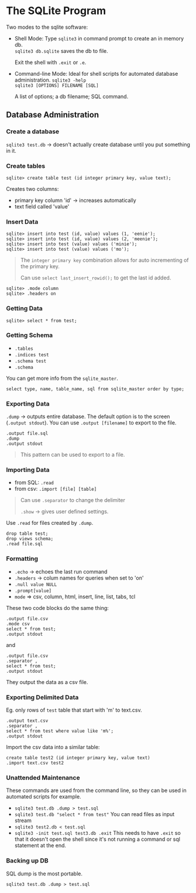 # The SQLite Program

Two modes to the sqlite software:

- Shell Mode:
  Type `sqlite3` in command prompt to create an in memory db.  
  `sqlite3 db.sqlite` saves the db to file.

  Exit the shell with `.exit` or `.e`.

- Command-line Mode:
  Ideal for shell scripts for automated database administration.
  `sqlite3 -help`  
  `sqlite3 [OPTIONS] FILENAME [SQL]`

  A list of options; a db filename; SQL command.

## Database Administration

### Create a database

`sqlite3 test.db` -> doesn't actually create database until you put something in it.

### Create tables

`sqlite> create table test (id integer primary key, value text);`

Creates two columns:

- primary key column 'id' -> increases automatically
- text field called 'value'

### Insert Data

`sqlite> insert into test (id, value) values (1, 'eenie');`  
`sqlite> insert into test (id, value) values (2, 'meenie');`  
`sqlite> insert into test (value) values ('minie');`  
`sqlite> insert into test (value) values ('mo');`

> The `integer primary key` combination allows for auto incrementing of the primary key.
>
> Can use `select last_insert_rowid();` to get the last id added.

`sqlite> .mode column`  
`sqlite> .headers on`

### Getting Data

`sqlite> select * from test;`

### Getting Schema

- `.tables`
- `.indices test`
- `.schema test`
- `.schema`

You can get more info from the `sqlite_master`.

`select type, name, table_name, sql from sqlite_master order by type;`

### Exporting Data

`.dump` -> outputs entire database.
The default option is to the screen (`.output stdout`). You can use `.output [filename]` to export to the file.

```sqlite
.output file.sql
.dump
.output stdout
```

> This pattern can be used to export to a file.

### Importing Data

- from SQL: `.read`
- from csv: `.import [file] [table]`

> Can use `.separator` to change the delimiter
>
> `.show` -> gives user defined settings.

Use `.read` for files created by `.dump`.

```
drop table test;
drop views schema;
.read file.sql
```

### Formatting

- `.echo` -> echoes the last run command
- `.headers` -> colum names for queries when set to 'on'
- `.null value NULL`
- `.prompt[value]`
- `mode` => csv, column, html, insert, line, list, tabs, tcl

These two code blocks do the same thing:

    .output file.csv
    .mode csv
    select * from test;
    .output stdout

and

    .output file.csv
    .separator ,
    select * from test;
    .output stdout

They output the data as a csv file.

### Exporting Delimited Data

Eg. only rows of `test` table that start with 'm' to text.csv.

    .output text.csv
    .separator ,
    select * from test where value like 'm%';
    .output stdout

Import the csv data into a similar table:

    create table test2 (id integer primary key, value text)
    .import text.csv test2

### Unattended Maintenance

These commands are used from the command line, so they can be used in automated scripts for example.

- `sqlite3 test.db .dump > test.sql`
- `sqlite3 test.db "select * from test"`
  You can read files as input stream
- `sqlite3 test2.db < test.sql`
- `sqlite3 -init test.sql test3.db .exit`
  This needs to have `.exit` so that it doesn't open the shell since it's not running a command or sql statement at the end.

### Backing up DB

SQL dump is the most portable.

`sqlite3 test.db .dump > test.sql`
